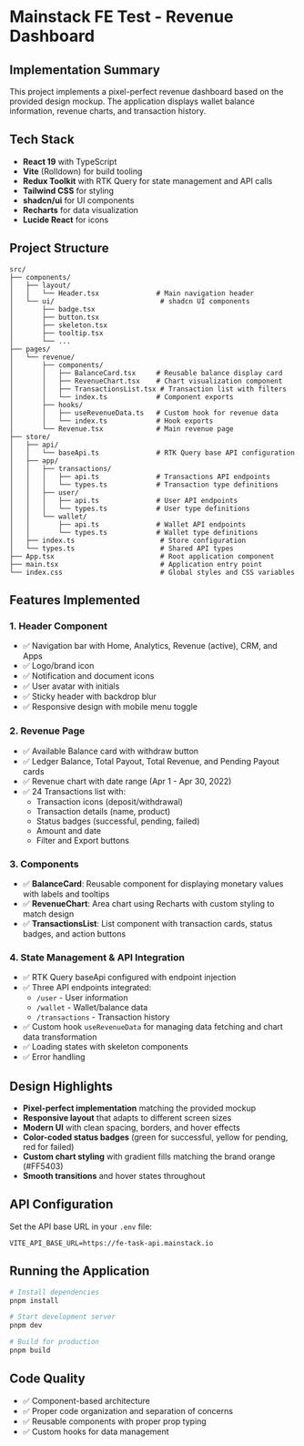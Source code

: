 # Mainstack FE Test - Revenue Dashboard

## Implementation Summary

This project implements a pixel-perfect revenue dashboard based on the provided design mockup. The application displays wallet balance information, revenue charts, and transaction history.

## Tech Stack

- **React 19** with TypeScript
- **Vite** (Rolldown) for build tooling
- **Redux Toolkit** with RTK Query for state management and API calls
- **Tailwind CSS** for styling
- **shadcn/ui** for UI components
- **Recharts** for data visualization
- **Lucide React** for icons

## Project Structure

```
src/
├── components/
│   ├── layout/
│   │   └── Header.tsx              # Main navigation header
│   └── ui/                          # shadcn UI components
│       ├── badge.tsx
│       ├── button.tsx
│       ├── skeleton.tsx
│       ├── tooltip.tsx
│       └── ...
├── pages/
│   └── revenue/
│       ├── components/
│       │   ├── BalanceCard.tsx     # Reusable balance display card
│       │   ├── RevenueChart.tsx    # Chart visualization component
│       │   ├── TransactionsList.tsx # Transaction list with filters
│       │   └── index.ts            # Component exports
│       ├── hooks/
│       │   ├── useRevenueData.ts   # Custom hook for revenue data
│       │   └── index.ts            # Hook exports
│       └── Revenue.tsx             # Main revenue page
├── store/
│   ├── api/
│   │   └── baseApi.ts              # RTK Query base API configuration
│   ├── app/
│   │   ├── transactions/
│   │   │   ├── api.ts              # Transactions API endpoints
│   │   │   └── types.ts            # Transaction type definitions
│   │   ├── user/
│   │   │   ├── api.ts              # User API endpoints
│   │   │   └── types.ts            # User type definitions
│   │   └── wallet/
│   │       ├── api.ts              # Wallet API endpoints
│   │       └── types.ts            # Wallet type definitions
│   ├── index.ts                     # Store configuration
│   └── types.ts                     # Shared API types
├── App.tsx                          # Root application component
├── main.tsx                         # Application entry point
└── index.css                        # Global styles and CSS variables
```

## Features Implemented

### 1. Header Component

- ✅ Navigation bar with Home, Analytics, Revenue (active), CRM, and Apps
- ✅ Logo/brand icon
- ✅ Notification and document icons
- ✅ User avatar with initials
- ✅ Sticky header with backdrop blur
- ✅ Responsive design with mobile menu toggle

### 2. Revenue Page

- ✅ Available Balance card with withdraw button
- ✅ Ledger Balance, Total Payout, Total Revenue, and Pending Payout cards
- ✅ Revenue chart with date range (Apr 1 - Apr 30, 2022)
- ✅ 24 Transactions list with:
  - Transaction icons (deposit/withdrawal)
  - Transaction details (name, product)
  - Status badges (successful, pending, failed)
  - Amount and date
  - Filter and Export buttons

### 3. Components

- ✅ **BalanceCard**: Reusable component for displaying monetary values with labels and tooltips
- ✅ **RevenueChart**: Area chart using Recharts with custom styling to match design
- ✅ **TransactionsList**: List component with transaction cards, status badges, and action buttons

### 4. State Management & API Integration

- ✅ RTK Query baseApi configured with endpoint injection
- ✅ Three API endpoints integrated:
  - `/user` - User information
  - `/wallet` - Wallet/balance data
  - `/transactions` - Transaction history
- ✅ Custom hook `useRevenueData` for managing data fetching and chart data transformation
- ✅ Loading states with skeleton components
- ✅ Error handling

## Design Highlights

- **Pixel-perfect implementation** matching the provided mockup
- **Responsive layout** that adapts to different screen sizes
- **Modern UI** with clean spacing, borders, and hover effects
- **Color-coded status badges** (green for successful, yellow for pending, red for failed)
- **Custom chart styling** with gradient fills matching the brand orange (#FF5403)
- **Smooth transitions** and hover states throughout

## API Configuration

Set the API base URL in your `.env` file:

```
VITE_API_BASE_URL=https://fe-task-api.mainstack.io
```

## Running the Application

```bash
# Install dependencies
pnpm install

# Start development server
pnpm dev

# Build for production
pnpm build
```

## Code Quality

- ✅ Component-based architecture
- ✅ Proper code organization and separation of concerns
- ✅ Reusable components with proper prop typing
- ✅ Custom hooks for data management
